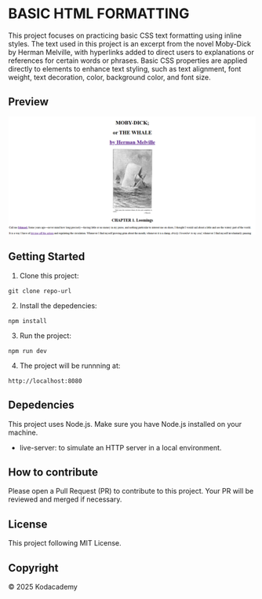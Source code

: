 # BASIC HTML FORMATTING
This project focuses on practicing basic CSS text formatting using inline styles. The text used in this project is an excerpt from the novel Moby-Dick by Herman Melville, with hyperlinks added to direct users to explanations or references for certain words or phrases. Basic CSS properties are applied directly to elements to enhance text styling, such as text alignment, font weight, text decoration, color, background color, and font size.

## Preview
![Preview](/image.png)

## Getting Started
1. Clone this project:
```
git clone repo-url
```

2. Install the depedencies:
```
npm install
```

3. Run the project:
```
npm run dev
```

4. The project will be runnning at:
``` 
http://localhost:8080
```

## Depedencies

This project uses Node.js. Make sure you have Node.js installed on your machine.

- live-server: to simulate an HTTP server in a local environment.

## How to contribute

Please open a Pull Request (PR) to contribute to this project.
Your PR will be reviewed and merged if necessary.

## License

This project following MIT License.

## Copyright
&copy; 2025 Kodacademy